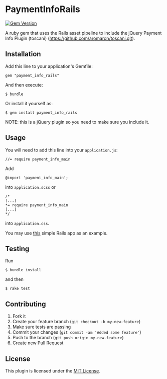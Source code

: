 # PaymentInfoRails

[![Gem Version](https://badge.fury.io/rb/payment_info_rails.svg)](https://badge.fury.io/rb/payment_info_rails)

A ruby gem that uses the Rails asset pipeline to include the jQuery Payment Info Plugin (toscani)
(https://github.com/aromaron/toscani.git).

## Installation

Add this line to your application's Gemfile:

    gem "payment_info_rails"

And then execute:

    $ bundle

Or install it yourself as:

    $ gem install payment_info_rails

NOTE: this is a jQuery plugin so you need to make sure you include it.

## Usage

You will need to add this line into your `application.js`:

    //= require payment_info_main

Add

    @import 'payment_info_main';

into `application.scss` or

    /*
    [...]
    *= require payment_info_main
    [...]
    */

into `application.css`.

You may use [this](https://github.com/aromaron/payment_info_test_app.git) simple Rails app as an example.

## Testing

Run

    $ bundle install

and then

    $ rake test

## Contributing

1. Fork it
2. Create your feature branch (`git checkout -b my-new-feature`)
3. Make sure tests are passing
4. Commit your changes (`git commit -am 'Added some feature'`)
5. Push to the branch (`git push origin my-new-feature`)
6. Create new Pull Request

## License

This plugin is licensed under the [MIT License](https://github.com/aromaron/payment_info_rails/blob/master/MIT-LICENSE.txt).
